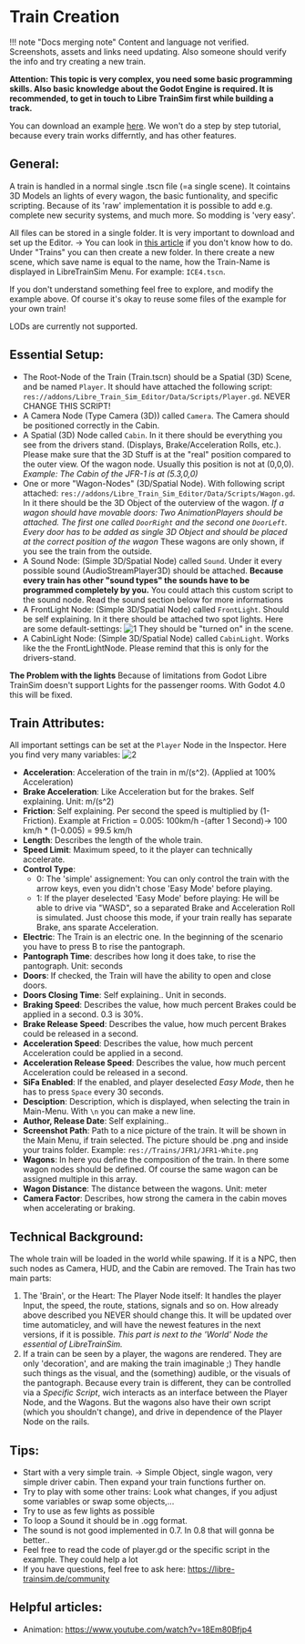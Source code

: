# Train Creation

!!! note "Docs merging note"
    Content and language not verified. Screenshots, assets and links need updating. Also someone should verify the info and try creating a new train.

**Attention: This topic is very complex, you need some basic programming skills. Also basic knowledge about the Godot Engine is required. It is recommended, to get in touch to Libre TrainSim first while building a track.**

You can download an example [here](https://www.server-jean.de/LibreTrainSim/JFR-1.zip).
We won't do a step by step tutorial, because every train works differntly, and has other features.

## General:
A train is handled in a normal single .tscn file (=a single scene). It cointains 3D Models an lights of every wagon, the basic funtionality, and specific scripting. Because of its 'raw' implementation it is possible to add e.g. complete new security systems, and much more. So modding is 'very easy'.

All files can be stored in a single folder. It is very important to download and set up the Editor. -> You can look in [this article](https://github.com/Libre-TrainSim/Libre-TrainSim/wiki/Getting-Started,-Preparing-your-World) if you don't know how to do. Under "Trains" you can then create a new folder. In there create a new scene, which save name is equal to the name, how the Train-Name is displayed in LibreTrainSim Menu. For example: `ICE4.tscn`.

If you don't understand something feel free to explore, and modify the example above. Of course it's okay to reuse some files of the example for your own train!

LODs are currently not supported.

## Essential Setup:
- The Root-Node of the Train (Train.tscn) should be a Spatial (3D) Scene, and be named `Player`. It should have attached the following script: `res://addons/Libre_Train_Sim_Editor/Data/Scripts/Player.gd`. NEVER CHANGE THIS SCRIPT!
- A Camera Node (Type Camera (3D)) called `Camera`. The Camera should be positioned correctly in the Cabin.
- A Spatial (3D) Node called `Cabin`. In it there should be everything you see from the drivers stand. (Displays, Brake/Acceleration Rolls, etc.). Please make sure that the 3D Stuff is at the "real" position compared to the outer view. Of the wagon node. Usually this position is not at (0,0,0). *Example: The Cabin of the JFR-1 is at (5.3,0,0)*
- One or more "Wagon-Nodes" (3D/Spatial Node). With following script attached: `res://addons/Libre_Train_Sim_Editor/Data/Scripts/Wagon.gd`. In it there should be the 3D Object of the outerview of the wagon. *If a wagon should have movable doors: Two AnimationPlayers should be attached. The first one called `DoorRight` and the second one `DoorLeft`. Every door has to be added as single 3D Object and should be placed at the correct position of the wagon* These wagons are only shown, if you see the train from the outside.
- A Sound Node: (Simple 3D/Spatial Node) called `Sound`. Under it every possible sound (AudioStreamPlayer3D) should be attached. **Because every train has other "sound types" the sounds have to be programmed completely by you.** You could attach this custom script to the sound node. Read the sound section below for more informations
- A FrontLight Node: (Simple 3D/Spatial Node) called `FrontLight`. Should be self explaining. In it there should be attached two spot lights. Here are some default-settings: ![1](https://raw.githubusercontent.com/Jean28518/Libre-TrainSim/master/Documentation/Images/CreatingTrains/1.png) They should be "turned on" in the scene.
- A CabinLight Node: (Simple 3D/Spatial Node) called `CabinLight`. Works like the the FrontLightNode. Please remind that this is only for the drivers-stand.

**The Problem with the lights** Because of limitations from Godot Libre TrainSim doesn't support Lights for the passenger rooms. With Godot 4.0 this will be fixed.

## Train Attributes:
All important settings can be set at the `Player` Node in the Inspector. Here you find very many variables: ![2](https://raw.githubusercontent.com/Jean28518/Libre-TrainSim/master/Documentation/Images/CreatingTrains/2.png)

- **Acceleration**: Acceleration of the train in m/(s^2). (Applied at 100% Acceleration)
- **Brake Acceleration**: Like Acceleration but for the brakes. Self explaining. Unit: m/(s^2)
- **Friction**: Self explaining. Per second the speed is multiplied by (1-Friction). Example at Friction = 0.005: 100km/h -(after 1 Second)-> 100 km/h * (1-0.005) = 99.5 km/h
- **Length**: Describes the length of the whole train.
- **Speed Limit**: Maximum speed, to it the player can technically accelerate.
- **Control Type**:
    - 0: The 'simple' assignement: You can only control the train with the arrow keys, even you didn't chose 'Easy Mode' before playing.
    - 1: If the player deselected 'Easy Mode' before playing: He will be able to drive via "WASD", so a separated Brake and Acceleration Roll is simulated. Just choose this mode, if your train really has  separate Brake, ans sparate Acceleration.
- **Electric**: The Train is an electric one. In the beginning of the scenario you have to press B to rise the pantograph.
- **Pantograph Time**: describes how long it does take, to rise the pantograph. Unit: seconds
- **Doors**: If checked, the Train will have the ability to open and close doors.
- **Doors Closing Time**: Self explaining.. Unit in seconds.
- **Braking Speed**: Describes the value, how much percent Brakes could be applied in a second. 0.3 is 30%.
- **Brake Release Speed**: Describes the value, how much percent Brakes could be released in a second.
- **Acceleration Speed**: Describes the value, how much percent Acceleration could be applied in a second.
- **Acceleration Release Speed**: Describes the value, how much percent Acceleration could be released in a second.
- **SiFa Enabled**: If the enabled, and player deselected *Easy Mode*, then he has to press `Space` every 30 seconds.
- **Desciption**: Description, which is displayed, when selecting the train in Main-Menu. With `\n` you can make a new line.
- **Author, Release Date**: Self explaining..
- **Screenshot Path**: Path to a nice picture of the train. It will be shown in the Main Menu, if train selected. The picture should be .png and inside your trains folder. Example: `res://Trains/JFR1/JFR1-White.png`
- **Wagons**: In here you define the composition of the train. In there some wagon nodes should be defined. Of course the same wagon can be assigned multiple in this array.
- **Wagon Distance**: The distance between the wagons. Unit: meter
- **Camera Factor**: Describes, how strong the camera in the cabin moves when accelerating or braking.

## Technical Background:
The whole train will be loaded in the world while spawing. If it is a NPC, then such nodes as Camera, HUD, and the Cabin are removed.
The Train has two main parts:
1. The 'Brain', or the Heart: The Player Node itself: It handles the player Input, the speed, the route, stations, signals and so on. How already above described you NEVER should change this. It will be updated over time automaticley, and will have the newest features in the next versions, if it is possible. *This part is next to the 'World' Node the essential of LibreTrainSim.*
2. If a train can be seen by a player, the wagons are rendered. They are only 'decoration', and are making the train imaginable ;) They handle such things as the visual, and the (something) audible, or the visuals of the pantograph. Because every train is different, they can be controlled via a *Specific Script*, wich interacts as an interface between the Player Node, and the Wagons. But the wagons also have their own script (which you shouldn't change), and drive in dependence of the Player Node on the rails.

## Tips:
- Start with a very simple train. -> Simple Object, single wagon, very simple driver cabin. Then expand your train functions further on.
- Try to play with some other trains: Look what changes, if you adjust some variables or swap some objects,...
- Try to use as few lights as possible
- To loop a Sound it should be in .ogg format.
- The sound is not good implemented in 0.7. In 0.8 that will gonna be better..
- Feel free to read the code of player.gd or the specific script in the example. They could help a lot
- If you have questions, feel free to ask here: https://libre-trainsim.de/community

## Helpful articles:
- Animation: https://www.youtube.com/watch?v=18Em80Bfjp4
